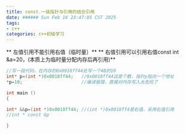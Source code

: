 ```yaml
---
title: const.一级指针与引用的结合引用
date: ###### Sun Feb 16 23:47:05 CST 2025
tags: 
- c++
categories: c++初级学习
---
```


** 左值引用不能引用右值（临时量）**
** 右值引用可以引用右值const int &a=20，(本质上为临时量分配内存后再引用)**

``` c++
//写一段代码，在内存的0x0018ff44处写一个4B的10
int* p=(int *)0x0018ff44;	//0x0018ff44这是个数，指针p指向一个地址
*p=10;						//编译报错，直接对内存写入太危险了
```
``` c++
int main ()
{

int* &&p=(int *)0x0018ff44;	//(int *)0x0018ff4是右值，采用右值引用
//int * const &p

}
```